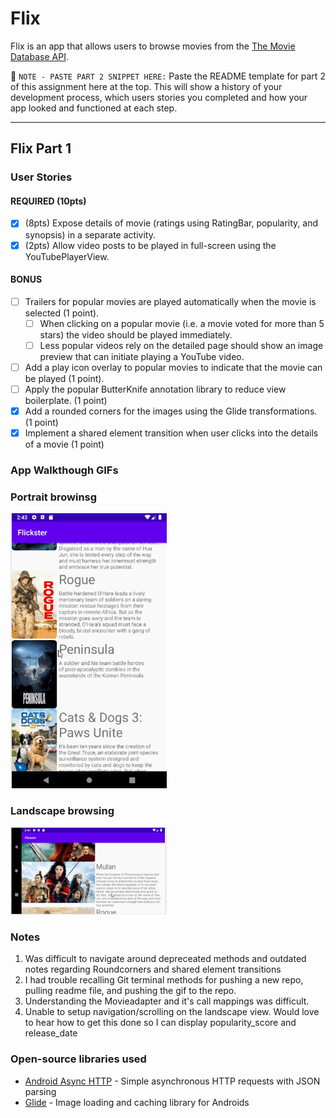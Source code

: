 # Flix
Flix is an app that allows users to browse movies from the [The Movie Database API](http://docs.themoviedb.apiary.io/#).

📝 `NOTE - PASTE PART 2 SNIPPET HERE:` Paste the README template for part 2 of this assignment here at the top. This will show a history of your development process, which users stories you completed and how your app looked and functioned at each step.

---

## Flix Part 1

### User Stories

#### REQUIRED (10pts)
- [x] (8pts) Expose details of movie (ratings using RatingBar, popularity, and synopsis) in a separate activity.
- [x] (2pts) Allow video posts to be played in full-screen using the YouTubePlayerView.

#### BONUS
- [ ] Trailers for popular movies are played automatically when the movie is selected (1 point).
  - [ ] When clicking on a popular movie (i.e. a movie voted for more than 5 stars) the video should be played immediately.
  - [ ] Less popular videos rely on the detailed page should show an image preview that can initiate playing a YouTube video.
- [ ] Add a play icon overlay to popular movies to indicate that the movie can be played (1 point).
- [ ] Apply the popular ButterKnife annotation library to reduce view boilerplate. (1 point)
- [x] Add a rounded corners for the images using the Glide transformations. (1 point)
- [x] Implement a shared element transition when user clicks into the details of a movie (1 point)

### App Walkthough GIFs

### Portrait browinsg
<img src="walkthroughflixls.gif" width=250><br>

### Landscape browsing
<img src="walkthroughflix_landscape.gif" width=250><br>

### Notes
1. Was difficult to navigate around depreceated methods and outdated notes regarding Roundcorners and shared element transitions
2. I had trouble recalling Git terminal methods for pushing a new repo, pulling readme file, and pushing the gif to the repo.
3. Understanding the Movieadapter and it's call mappings was difficult.
4. Unable to setup navigation/scrolling on the landscape view. Would love to hear how to get this done so I can display popularity_score and release_date

### Open-source libraries used

- [Android Async HTTP](https://github.com/codepath/CPAsyncHttpClient) - Simple asynchronous HTTP requests with JSON parsing
- [Glide](https://github.com/bumptech/glide) - Image loading and caching library for Androids
